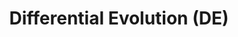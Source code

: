 ---
title: Differential Evolution (DE)
references:
 - "[Differential evolution - Wikipedia](https://en.wikipedia.org/wiki/Differential_evolution)"
---